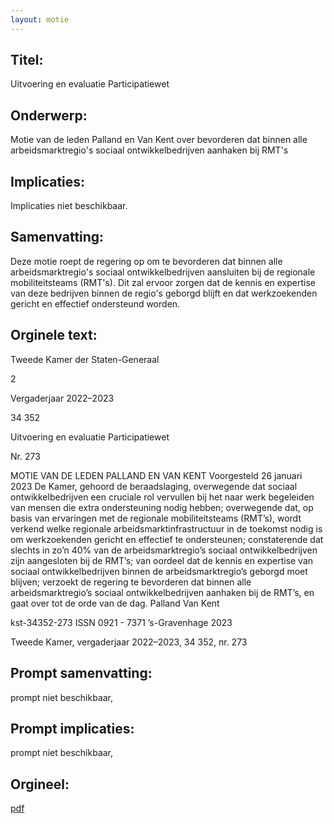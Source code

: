 ```yaml
---
layout: motie
---
```

## Titel:
Uitvoering en evaluatie Participatiewet
## Onderwerp:
Motie van de leden Palland en Van Kent over bevorderen dat binnen alle arbeidsmarktregio's sociaal ontwikkelbedrijven aanhaken bij RMT's
## Implicaties:
Implicaties niet beschikbaar.
## Samenvatting:

Deze motie roept de regering op om te bevorderen dat binnen alle arbeidsmarktregio's sociaal ontwikkelbedrijven aansluiten bij de regionale mobiliteitsteams (RMT's). Dit zal ervoor zorgen dat de kennis en expertise van deze bedrijven binnen de regio's geborgd blijft en dat werkzoekenden gericht en effectief ondersteund worden.
## Orginele text:


Tweede Kamer der Staten-Generaal

2

Vergaderjaar 2022–2023

34 352

Uitvoering en evaluatie Participatiewet

Nr. 273

MOTIE VAN DE LEDEN PALLAND EN VAN KENT
Voorgesteld 26 januari 2023
De Kamer,
gehoord de beraadslaging,
overwegende dat sociaal ontwikkelbedrijven een cruciale rol vervullen bij
het naar werk begeleiden van mensen die extra ondersteuning nodig
hebben;
overwegende dat, op basis van ervaringen met de regionale mobiliteitsteams (RMT’s), wordt verkend welke regionale arbeidsmarktinfrastructuur
in de toekomst nodig is om werkzoekenden gericht en effectief te
ondersteunen;
constaterende dat slechts in zo’n 40% van de arbeidsmarktregio’s sociaal
ontwikkelbedrijven zijn aangesloten bij de RMT’s;
van oordeel dat de kennis en expertise van sociaal ontwikkelbedrijven
binnen de arbeidsmarktregio’s geborgd moet blijven;
verzoekt de regering te bevorderen dat binnen alle arbeidsmarktregio’s
sociaal ontwikkelbedrijven aanhaken bij de RMT’s,
en gaat over tot de orde van de dag.
Palland
Van Kent

kst-34352-273
ISSN 0921 - 7371
’s-Gravenhage 2023

Tweede Kamer, vergaderjaar 2022–2023, 34 352, nr. 273


## Prompt samenvatting:
prompt niet beschikbaar,

## Prompt implicaties:
prompt niet beschikbaar,
## Orgineel:
[pdf](https://gegevensmagazijn.tweedekamer.nl/OData/v4/2.0/Document(5bd0c9c0-f5ac-4928-a828-94e0611e0d25)/resource)
